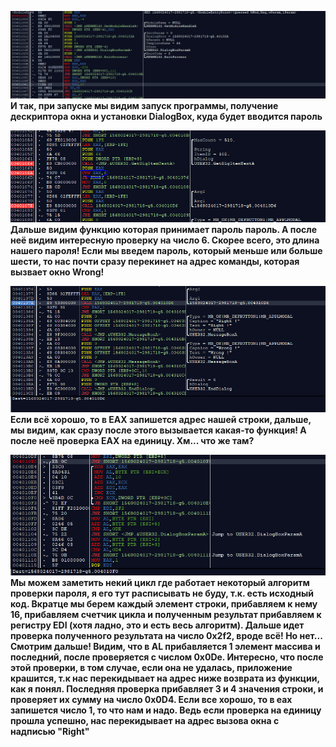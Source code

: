 ﻿
![Screenshot](../TASK_HACK/images/1.PNG)
<b>И так, при запуске мы видим запуск программы, получение дескриптора окна и установки DialogBox, куда будет вводится пароль<b>
  
  
![Screenshot](../TASK_HACK/images/2.PNG)  
<b>Дальше видим функцию которая принимает пароль пароль. А после неё видим интересную проверку на число 6. Скорее всего, это длина нашего пароля! Если мы введем пароль, который меньше или больше шести, то нас почти сразу перекинет на адрес команды, которая вызвает окно Wrong!<b>
  
  
![Screenshot](../TASK_HACK/images/3.PNG)  
<b> Если всё хорошо, то в EAX запишется адрес нашей строки, дальше, мы видим, как сразу после этого вызывается какая-то функция! А после неё проверка EAX на единицу. Хм... что же там?
  
![Screenshot](../TASK_HACK/images/4.PNG)    
Мы можем заметить некий цикл где работает некоторый алгоритм проверки пароля, я его тут расписывать не буду, т.к. есть исходный код. Вкратце мы берем каждый элемент строки, прибавляем к нему 16, прибавляем счетчик цикла и полученным результат прибавляем к регистру EDI
(хотя ладно, это и есть весь алгоритм). 
Дальше идет проверка полученного результата на число 0x2f2, вроде всё! Но нет...
Смотрим дальше! Видим, что в AL прибавляется 1 элемент массива и последний, после проверяется с числом 0x0De. Интересно, что после этой проверки, в том случае, если она не удалась, приложение крашится, т.к нас перекидывает на адрес ниже возврата из функции, как я понял.
Последняя проверка прибавляет 3 и 4 значения строки, и проверяет их сумму на число 0x0D4.
Если все хорошо, то в eax запишется число 1, то что нам и надо. 
Ведь если проверка на единицу прошла успешно, нас перекидывает на адрес вызова окна с надписью "Right"



  
  
